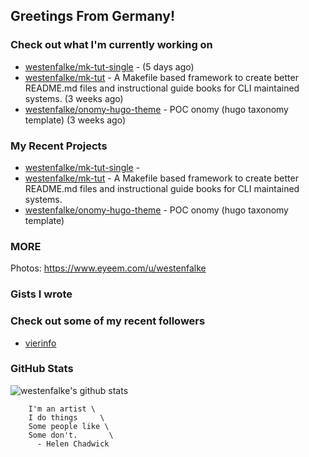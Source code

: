 ## Greetings From Germany!

### Check out what I'm currently working on

- [westenfalke/mk-tut-single](https://github.com/westenfalke/mk-tut-single) -  (5 days ago)
- [westenfalke/mk-tut](https://github.com/westenfalke/mk-tut) - A Makefile based framework to create better README.md files and instructional guide books for CLI maintained systems.  (3 weeks ago)
- [westenfalke/onomy-hugo-theme](https://github.com/westenfalke/onomy-hugo-theme) - POC onomy (hugo taxonomy template)  (3 weeks ago)

### My Recent Projects

- [westenfalke/mk-tut-single](https://github.com/westenfalke/mk-tut-single) - 
- [westenfalke/mk-tut](https://github.com/westenfalke/mk-tut) - A Makefile based framework to create better README.md files and instructional guide books for CLI maintained systems. 
- [westenfalke/onomy-hugo-theme](https://github.com/westenfalke/onomy-hugo-theme) - POC onomy (hugo taxonomy template) 

### MORE 
Photos: https://www.eyeem.com/u/westenfalke

### Gists I wrote


### Check out some of my recent followers

- [vierinfo](https://github.com/vierinfo)

### GitHub Stats
![westenfalke's github stats](https://github-readme-stats.vercel.app/api?username=westenfalke&count_private=true&hide_title=true)

```vim 
    I'm an artist \
    I do things     \
    Some people like \
    Some don't.       \
      - Helen Chadwick
```

